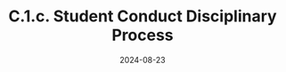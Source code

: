 ---
slug: /pages/vi-policies-for-middlebury-institute-online/vi-c-student-life-policies/c-1-conduct/c-1-c-student-conduct-disciplinary-process
title: C.1.c. Student Conduct Disciplinary Process
date: 2024-08-23
---